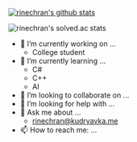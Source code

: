

[![rinechran's github stats](https://github-readme-stats.vercel.app/api?username=rinechran&show_icons=true&hide_border=true)](https://github.com/rinechran)


![rinechran's solved.ac stats](https://github-readme-solvedac.hyp3rflow.vercel.app/api/?handle=rinechran)


- 🔭 I’m currently working on ...
  - College student
- 🌱 I’m currently learning ...
  - C#
  - C++
  - AI
- 👯 I’m looking to collaborate on ...
- 🤔 I’m looking for help with ...
- 💬 Ask me about ...
  - rinechran@kudryavka.me
- 📫 How to reach me: ...
